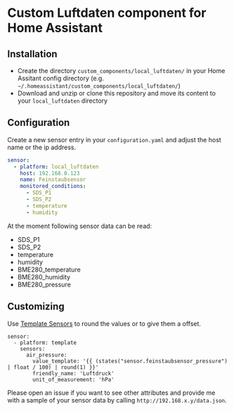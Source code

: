 # Custom Luftdaten component for Home Assistant

## Installation
- Create the directory `custom_components/local_luftdaten/` in your Home Assitant config directory (e.g. `~/.homeassistant/custom_components/local_luftdaten/`)
- Download and unzip or clone this repository and move its content to your `local_luftdaten` directory

## Configuration
Create a new sensor entry in your `configuration.yaml` and adjust the host name or the ip address.

```yaml
sensor:
  - platform: local_luftdaten
    host: 192.168.0.123
    name: Feinstaubsensor
    monitored_conditions:
      - SDS_P1
      - SDS_P2
      - temperature
      - humidity
```

At the moment following sensor data can be read:

- SDS_P1
- SDS_P2
- temperature
- humidity
- BME280_temperature
- BME280_humidity
- BME280_pressure


## Customizing

Use [Template Sensors](https://www.home-assistant.io/integrations/template/) to round the values or to give them a offset.
```
sensor:
  - platform: template
    sensors:
      air_pressure:
        value_template: '{{ (states("sensor.feinstaubsensor_pressure") | float / 100) | round(1) }}'
        friendly_name: 'Luftdruck'
        unit_of_measurement: 'hPa'
```


Please open an issue if you want to see other attributes and provide me with a sample of your sensor data by calling `http://192.168.x.y/data.json`.
